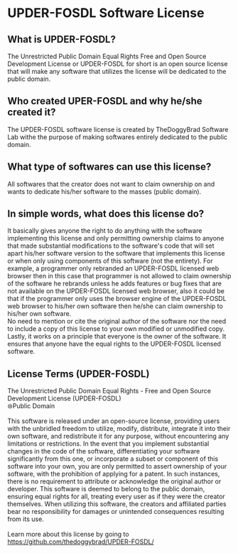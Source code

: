 # UPDER-FOSDL Software License
## What is UPDER-FOSDL?
The Unrestricted Public Domain Equal Rights Free and Open Source Development License or UPDER-FOSDL for short is an open source license that will make any software that utilizes the license will be dedicated to the public domain.

## Who created UPER-FOSDL and why he/she created it?
The UPDER-FOSDL software license is created by TheDoggyBrad Software Lab withe the purpose of making softwares entirely dedicated to the public domain.

## What type of softwares can use this license?
All softwares that the creator does not want to claim ownership on and wants to dedicate his/her software to the masses (public domain).

## In simple words, what does this license do?
It basically gives anyone the right to do anything with the software implementing this license and only permitting ownership claims to anyone that made substantial modifications to the software's code that will set apart his/her software version to the software that implements this license or when only using components of this software (not the entirety). For example, a programmer only rebranded an UPDER-FOSDL licensed web browser then in this case that programmer is not allowed to claim ownership of the software he rebrands unless he adds features or bug fixes that are not available on the UPDER-FOSDL licensed web browser, also it could be that if the programmer only uses the browser engine of the UPDER-FOSDL web browser to his/her own software then he/she can claim ownership to his/her own software. <br>
No need to mention or cite the original author of the software nor the need to include a copy of this license to your own modified or unmodified copy.<br>
Lastly, it works on a principle that everyone is the owner of the software. It ensures that anyone have the equal rights to the UPDER-FOSDL licensed software.

## License Terms (UPDER-FOSDL)
The Unrestricted Public Domain Equal Rights - Free and Open Source Development License (UPDER-FOSDL)<br>
⊜Public Domain
<br><br>
This software is released under an open-source license, providing users with the unbridled freedom to utilize, modify, distribute, integrate it into their own software, and redistribute it for any purpose, without encountering any limitations or restrictions. In the event that you implement substantial changes in the code of the software, differentiating your software significantly from this one, or incorporate a subset or component of this software into your own, you are only permitted to assert ownership of your software, with the prohibition of applying for a patent. In such instances, there is no requirement to attribute or acknowledge the original author or developer. This software is deemed to belong to the public domain, ensuring equal rights for all, treating every user as if they were the creator themselves. When utilizing this software, the creators and affiliated parties bear no responsibility for damages or unintended consequences resulting from its use.<br><br>
Learn more about this license by going to https://github.com/thedoggybrad/UPDER-FOSDL/
